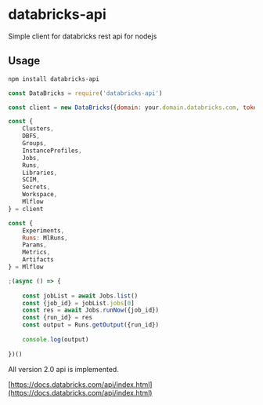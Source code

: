 # databricks-api
Simple client for databricks rest api for nodejs

## Usage

```bash
npm install databricks-api
```

```js
const DataBricks = require('databricks-api')

const client = new DataBricks({domain: your.domain.databricks.com, token: <access_token>})

const {
	Clusters,
	DBFS,
	Groups,
	InstanceProfiles,
	Jobs,
	Runs,
	Libraries,
	SCIM,
	Secrets,
	Workspace,
	Mlflow
} = client

const {
	Experiments,
	Runs: MlRuns,
	Params,
	Metrics,
	Artifacts
} = Mlflow

;(async () => {
	
	const jobList = await Jobs.list()
	const {job_id} = jobList.jobs[0]
	const res = await Jobs.runNow({job_id})
	const {run_id} = res
	const output = Runs.getOutput({run_id})
	
	console.log(output)
	
})()

```

All version 2.0 api is implemented.  

[https://docs.databricks.com/api/index.html](https://docs.databricks.com/api/index.html)
